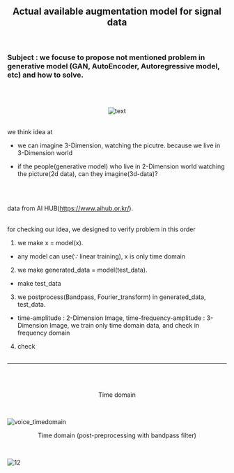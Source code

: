 <p align="center">
 
 <h2 align="center">Actual available augmentation model for signal data</h2>
</p>
<br/>

### Subject : we focuse to propose not mentioned problem in generative model (GAN, AutoEncoder, Autoregressive model, etc) and how to solve.
  
<br/>  
<br/> 
<p align="center">



  <img src="https://user-images.githubusercontent.com/81897022/211502477-85377e52-3b0a-45d2-b0f7-a804f39535b8.png" alt="text" width="number" />

<br/>
<br/>

we think idea at


* we can imagine 3-Dimension, watching the picutre. because we live in 3-Dimension world

* if the people(generative model) who live in 2-Dimension world watching the picture(2d data), can they imagine(3d-data)?

<br/><br/>

data from AI HUB(https://www.aihub.or.kr/).
<br/><br/>


for checking our idea, we designed to verify problem in this order


1.  we make x = model(x).
* any model can use(∵ linear training), x is only time domain
2. we make generated_data = model(test_data).
* make test_data
3.  we postprocess(Bandpass, Fourier_transform) in generated_data, test_data.
* time-amplitude : 2-Dimension Image, time-frequency-amplitude : 3-Dimension Image, we train only time domain data, and check in frequency domain
4.  check
<br/><br/>
***
<br/><br/>

<div align="center"> 

Time domain

</div>
<br/>

![voice_timedomain](https://user-images.githubusercontent.com/81897022/211230617-fb9ee75d-636f-43ef-90e8-0a6b75804951.png)

<div align="center"> 

Time domain (post-preprocessing with bandpass filter)

</div>
<br/>

![12](https://user-images.githubusercontent.com/81897022/211232095-92e25bb8-7ab6-4dae-a7fc-c9584c20b4f4.png)


